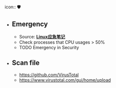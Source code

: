 icon:: 🛡️

- ## Emergency
	- Source: [**Linux应急笔记**](https://github.com/422926799/note/tree/master/%E5%AD%A6%E4%B9%A0%E8%AE%B0%E5%BD%95/Linux%E5%BA%94%E6%80%A5%E7%AC%94%E8%AE%B0)
	- Check processes that CPU usages > 50%
	- TODO Emergency in Security
- ## Scan file
	- https://github.com/VirusTotal
	- https://www.virustotal.com/gui/home/upload